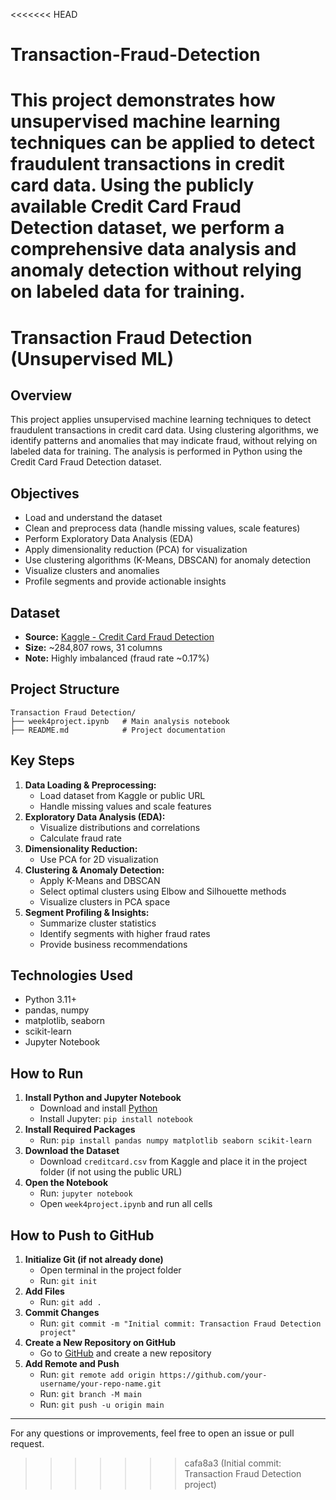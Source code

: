 <<<<<<< HEAD
# Transaction-Fraud-Detection
This project demonstrates how unsupervised machine learning techniques can be applied to detect fraudulent transactions in credit card data. Using the publicly available Credit Card Fraud Detection dataset, we perform a comprehensive data analysis and anomaly detection without relying on labeled data for training.
=======
# Transaction Fraud Detection (Unsupervised ML)

## Overview

This project applies unsupervised machine learning techniques to detect fraudulent transactions in credit card data. Using clustering algorithms, we identify patterns and anomalies that may indicate fraud, without relying on labeled data for training. The analysis is performed in Python using the Credit Card Fraud Detection dataset.

## Objectives

- Load and understand the dataset
- Clean and preprocess data (handle missing values, scale features)
- Perform Exploratory Data Analysis (EDA)
- Apply dimensionality reduction (PCA) for visualization
- Use clustering algorithms (K-Means, DBSCAN) for anomaly detection
- Visualize clusters and anomalies
- Profile segments and provide actionable insights

## Dataset

- **Source:** [Kaggle - Credit Card Fraud Detection](https://www.kaggle.com/datasets/mlg-ulb/creditcardfraud)
- **Size:** ~284,807 rows, 31 columns
- **Note:** Highly imbalanced (fraud rate ~0.17%)

## Project Structure

```
Transaction Fraud Detection/
├── week4project.ipynb   # Main analysis notebook
├── README.md            # Project documentation
```

## Key Steps

1. **Data Loading & Preprocessing:**
   - Load dataset from Kaggle or public URL
   - Handle missing values and scale features
2. **Exploratory Data Analysis (EDA):**
   - Visualize distributions and correlations
   - Calculate fraud rate
3. **Dimensionality Reduction:**
   - Use PCA for 2D visualization
4. **Clustering & Anomaly Detection:**
   - Apply K-Means and DBSCAN
   - Select optimal clusters using Elbow and Silhouette methods
   - Visualize clusters in PCA space
5. **Segment Profiling & Insights:**
   - Summarize cluster statistics
   - Identify segments with higher fraud rates
   - Provide business recommendations

## Technologies Used

- Python 3.11+
- pandas, numpy
- matplotlib, seaborn
- scikit-learn
- Jupyter Notebook

## How to Run

1. **Install Python and Jupyter Notebook**
   - Download and install [Python](https://www.python.org/downloads/)
   - Install Jupyter: `pip install notebook`
2. **Install Required Packages**
   - Run: `pip install pandas numpy matplotlib seaborn scikit-learn`
3. **Download the Dataset**
   - Download `creditcard.csv` from Kaggle and place it in the project folder (if not using the public URL)
4. **Open the Notebook**
   - Run: `jupyter notebook`
   - Open `week4project.ipynb` and run all cells

## How to Push to GitHub

1. **Initialize Git (if not already done)**
   - Open terminal in the project folder
   - Run: `git init`
2. **Add Files**
   - Run: `git add .`
3. **Commit Changes**
   - Run: `git commit -m "Initial commit: Transaction Fraud Detection project"`
4. **Create a New Repository on GitHub**
   - Go to [GitHub](https://github.com/) and create a new repository
5. **Add Remote and Push**
   - Run: `git remote add origin https://github.com/your-username/your-repo-name.git`
   - Run: `git branch -M main`
   - Run: `git push -u origin main`

---

For any questions or improvements, feel free to open an issue or pull request.
>>>>>>> cafa8a3 (Initial commit: Transaction Fraud Detection project)

